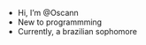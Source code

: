- Hi, I’m @Oscann
- New to programmming
- Currently, a brazilian sophomore

<!---
Oscann/Oscann is a ✨ special ✨ repository because its `README.md` (this file) appears on your GitHub profile.
You can click the Preview link to take a look at your changes.
--->
